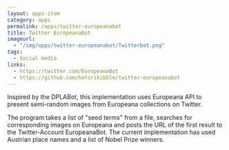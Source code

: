 ```yaml
---
layout: apps-item
category: apps
permalink: /apps/twitter-europeanabot
title: Twitter EuropeanaBot
imageurl:
  - "/img/apps/twitter-europeanabot/Twitterbot.png"
tags:
  - Social media
links:
  - https://twitter.com/EuropeanaBot
  - https://github.com/hatorikibble/twitter-europeanabot
---
```


Inspired by the DPLABot, this implementation uses Europeana API to present semi-random images from Europeana collections on Twitter.

The program takes a list of "seed terms" from a file, searches for corresponding images on Europeana and posts the URL of the first result to the Twitter-Account EuropeanaBot. The current implementation has used Austrian place names and a list of Nobel Prize winners.
